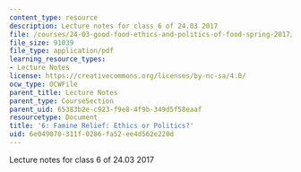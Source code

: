 ```yaml
---
content_type: resource
description: Lecture notes for class 6 of 24.03 2017
file: /courses/24-03-good-food-ethics-and-politics-of-food-spring-2017/6e049070311f0286fa52ee4d562e220d_MIT24_03S17_lec06.pdf
file_size: 91039
file_type: application/pdf
learning_resource_types:
- Lecture Notes
license: https://creativecommons.org/licenses/by-nc-sa/4.0/
ocw_type: OCWFile
parent_title: Lecture Notes
parent_type: CourseSection
parent_uid: 65383b2e-c923-f9e8-4f9b-349d5f58eaaf
resourcetype: Document
title: '6: Famine Relief: Ethics or Politics?'
uid: 6e049070-311f-0286-fa52-ee4d562e220d
---
```

Lecture notes for class 6 of 24.03 2017
